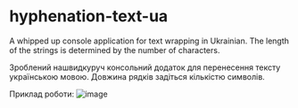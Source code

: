 # hyphenation-text-ua
A whipped up console application for text wrapping in Ukrainian. The length of the strings is determined by the number of characters.

Зроблений нашвидкуруч консольний додаток для перенесення тексту українською мовою. Довжина рядків задіться кількістю символів.

Приклад роботи:
![image](https://github.com/ZpZzzzz/hyphenation-text-ua/assets/101753625/cce58d4e-9bee-4aa4-b144-215c7df067c6)

